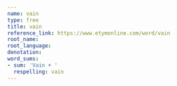 ```yaml
---
name: vain
type: free
title: vain
reference_link: https://www.etymonline.com/word/vain
root_name: 
root_language: 
denotation: 
word_sums:
- sum: 'Vain + '
  respelling: vain
---
```

